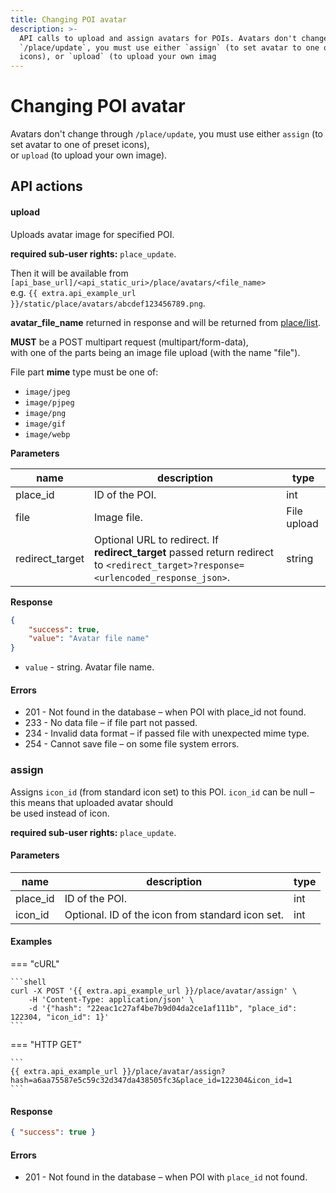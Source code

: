 ```yaml
---
title: Changing POI avatar
description: >-
  API calls to upload and assign avatars for POIs. Avatars don't change through
  `/place/update`, you must use either `assign` (to set avatar to one of preset
  icons), or `upload` (to upload your own imag
---
```


# Changing POI avatar

Avatars don't change through `/place/update`, you must use either `assign` (to set avatar to one of preset icons),\
or `upload` (to upload your own image).

## API actions

#### upload

Uploads avatar image for specified POI.

**required sub-user rights:** `place_update`.

Then it will be available from `[api_base_url]/<api_static_uri>/place/avatars/<file_name>`\
e.g. `{{ extra.api_example_url }}/static/place/avatars/abcdef123456789.png`.

**avatar\_file\_name** returned in response and will be returned from [place/list](index.md#list).

**MUST** be a POST multipart request (multipart/form-data),\
with one of the parts being an image file upload (with the name "file").

File part **mime** type must be one of:

* `image/jpeg`
* `image/pjpeg`
* `image/png`
* `image/gif`
* `image/webp`

**Parameters**

| name             | description                                                                                                                          | type        |
| ---------------- | ------------------------------------------------------------------------------------------------------------------------------------ | ----------- |
| place\_id        | ID of the POI.                                                                                                                       | int         |
| file             | Image file.                                                                                                                          | File upload |
| redirect\_target | Optional URL to redirect. If **redirect\_target** passed return redirect to `<redirect_target>?response=<urlencoded_response_json>`. | string      |

**Response**

```json
{
    "success": true,
    "value": "Avatar file name"
}
```

* `value` - string. Avatar file name.

#### Errors

* 201 - Not found in the database – when POI with place\_id not found.
* 233 - No data file – if file part not passed.
* 234 - Invalid data format – if passed file with unexpected mime type.
* 254 - Cannot save file – on some file system errors.

### assign

Assigns `icon_id` (from standard icon set) to this POI. `icon_id` can be null – this means that uploaded avatar should\
be used instead of icon.

**required sub-user rights:** `place_update`.

#### Parameters

| name      | description                                      | type |
| --------- | ------------------------------------------------ | ---- |
| place\_id | ID of the POI.                                   | int  |
| icon\_id  | Optional. ID of the icon from standard icon set. | int  |

#### Examples

\=== "cURL"

````
```shell
curl -X POST '{{ extra.api_example_url }}/place/avatar/assign' \
    -H 'Content-Type: application/json' \
    -d '{"hash": "22eac1c27af4be7b9d04da2ce1af111b", "place_id": 122304, "icon_id": 1}'
```
````

\=== "HTTP GET"

````
```
{{ extra.api_example_url }}/place/avatar/assign?hash=a6aa75587e5c59c32d347da438505fc3&place_id=122304&icon_id=1
```
````

#### Response

```json
{ "success": true }
```

#### Errors

* 201 - Not found in the database – when POI with `place_id` not found.
